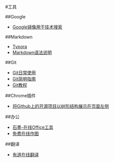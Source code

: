 #工具

##Google
* [Google镜像用于技术搜索](http://www.itechzero.com/google-mirror-sites-collect.html)

##Markdown
* [Typora](http://www.typora.io/)
* [Markdown语法说明](http://wowubuntu.com/markdown/)

##Git
* [Git日常使用](https://github.com/peterluo/LearningPythonDiary/blob/master/1.How%20to%20use%20git.md)
* [Git简明指南](http://rogerdudler.github.io/git-guide/index.zh.html)
* [Git教程](http://www.liaoxuefeng.com/wiki/0013739516305929606dd18361248578c67b8067c8c017b000)

##Chrome插件
* [将Github上的开源项目以树形结构展示在页面左侧](https://github.com/buunguyen/octotree)

##办公
* [石墨-在线Office工具](https://shimo.im/)
* [免费在线作图](https://www.processon.com/)


##翻译
* [有道在线翻译](http://fanyi.youdao.com/)
